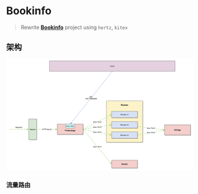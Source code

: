 # Bookinfo
> Rewrite **[Bookinfo](https://istio.io/latest/en/docs/examples/bookinfo/)** project using `hertz`, `kitex`

## 架构 
![img.png](./docs/bookinfo-arch.png)


### 流量路由